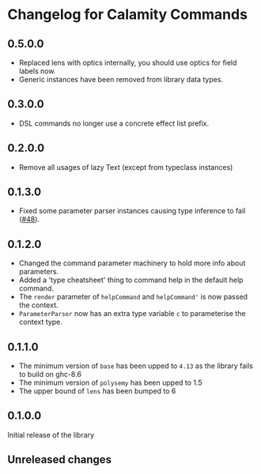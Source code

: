 # Changelog for Calamity Commands

## 0.5.0.0

+ Replaced lens with optics internally, you should use optics for field labels now.
+ Generic instances have been removed from library data types.

## 0.3.0.0

+ DSL commands no longer use a concrete effect list prefix.

## 0.2.0.0

+ Remove all usages of lazy Text (except from typeclass instances)

## 0.1.3.0

+ Fixed some parameter parser instances causing type inference to fail
  ([#48](https://github.com/simmsb/calamity/pull/48)).

## 0.1.2.0

+ Changed the command parameter machinery to hold more info about parameters.
+ Added a 'type cheatsheet' thing to command help in the default help command.
+ The `render` parameter of `helpCommand` and `helpCommand'` is now passed the
  context.
+ `ParameterParser` now has an extra type variable `c` to parameterise the
  context type.

## 0.1.1.0

+ The minimum version of `base` has been upped to `4.13` as the library fails to
  build on ghc-8.6
+ The minimum version of `polysemy` has been upped to 1.5
+ The upper bound of `lens` has been bumped to 6

## 0.1.0.0

Initial release of the library

## Unreleased changes
